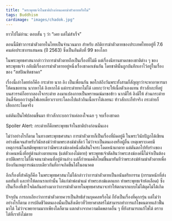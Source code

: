 ```yaml
---
title: "พระพุทธเจ้าในชาติปางก่อนเคยฆ่าตัวตายหรือไม่"
tags: Buddhism
cardimage: "images/chadok.jpg"
---
```


ยาวไปไม่อ่าน: ตอบสั้น ๆ ว่า “เคย แต่ไม่สำเร็จ”

ตอนนี้มีข่าวการฆ่าตัวตายในไทยเป็นจำนวนมาก สำหรับ สถิติการฆ่าตัวตายของประเทศไทยอยู่ที่ 7.6 คนต่อประชากรแสนคน (ปี 2563) ซึ่งเป็นอันดับที่ 99 ของโลก

ในพระพุทธศาสนากล่าวว่าการฆ่าตัวตายถือเป็นเรื่องที่ไม่ดี แต่เรื่องนิทานชาดกของชาติต่าง ๆ ของพระพุทธเจ้า กลับมีเรื่องการฆ่าตัวตายอยู่หนึ่งเรื่องชาดกเช่นกัน โดยชาตินั้นถูกบันทึกเอาไว้อยู่ในเรื่องของ “สสปัณฑิตชาดก”

เรื่องนี้เล่าโดยย่อก็คือ กระต่าย นาก ลิง เป็นเพื่อนกัน พอใกล้ถึงวันพระทั้งสามก็สัญญาว่าจะหาอาหารมาให้คนขอทาน นากหาได้ ลิงหากได้ แต่กระต่ายหาไม่ได้ เลยกะว่าจะให้เนื้อตัวเองแทน ท้าวสักกะที่อยู่บนสวรรค์ก็อยากลองใจกระต่าย ลงมาแปลงกายเป็นพราหมณ์มาขอข้าว นากมีให้ ลิงมีให้ ส่วนกระต่ายอินดี้จัดบอกว่าสุมไฟเลยเดี๋ยวเรากระโดลงไปแล้วกินเนื้อเราได้เลยนะ ท้าวสักกะก็ทำจริง กระต่ายก็เสือกกระโดดจริง 

แต่ดันเป็นไฟปลอมขึ้นมา ท้าวสักกะบอกว่าแค่ลองใจเฉย ๆ จบเรื่องชาดก

Spoiler Alert: กระต่ายก็คือพระพุทธเจ้าในชาติปางก่อนนั่นเอง

ไม่ว่าอย่างไรก็ตาม ในทางพระพุทธศาสนา การฆ่าตัวตายก็เป็นเรื่องที่ผิดอยู่ดี ในพระวินัยปิฎกได้เขียนอย่างชัดเจนสำหรับวินัยสงฆ์ว่าห้ามพระสงฆ์ฆ่าสัตว์ ไม่ว่าจะเป็นตนเองหรือผู้อื่น เหตุเพราะเคยมีเหตุการณ์ในสมัยพุทธกาลว่ามีพระสงฆ์องค์หนึ่งตัดสินใจกระโดดหน้าผาตาย แต่ดันตกไปทับร่างของช่างคนหนึ่งที่อยู่ด้านล่างตายแทน (แต่ตัวเองไม่ตาย) พระพุทธเจ้าตัดสินว่าพระสงฆ์องค์นี้ไม่จำเป็นต้องอาบัติเพราะไม่ได้เจตนาฆ่าคนที่อยู่ด้านล่าง แต่ก็กำหนดศีลใหม่ขึ้นมาทันทีว่าพระสงฆ์ห้ามฆ่าตัวตายเพื่อป้องกันเหตุการณ์แบบเดียวกันที่อาจเกิดขึ้นได้ในอนาคต

อีกเรื่องที่สำคัญก็คือ ในพระพุทธศาสนาไม่ได้กล่าวว่าการฆ่าตัวตายเป็นอนันตริยกรรม (กรรมหนักที่ส่งผลทันที และทำให้ตกนรกเท่านั้น ได้แก่ฆ่าพ่อฆ่าแม่ ทำพระสงฆ์แตกแยก ทำพระพุทธเจ้าห้อเลือด) ซึ่งเป็นเรื่องที่เข้าใจผิดกันอย่างมากว่าการฆ่าตัวตายในพุทธศาสนาจะทำให้ตกนรกแบบไม่ได้ผุดไม่ได้เกิด

ปัจจุบัน การถกเถียงว่าการฆ่าตัวตายควรเป็นสิทธิส่วนบุคคลหรือไม่ ก็ยังเป็นเรื่องที่คุกกรุ่น แต่ไม่ว่าอย่างไรก็ตาม การปลิดชีวิตตนเองนั้นเป็นสิ่งเดียวที่วิทยาศาสตร์ไม่สามารถทำการแก้ไขคนตายแล้วฟื้นมาได้ ไม่ว่าจะพยายามมากเพียงใดก็ตาม แตกต่างจากความผิดพลาดอื่น ๆ ที่ยังสามารถแก้ไขได้ ตราบได้ที่เรายังไม่ตาย
